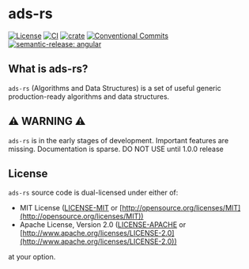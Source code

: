 # ads-rs

[![License](https://img.shields.io/badge/license-MIT%2FApache-blue.svg)](https://github.com/FilaCo/ads#license)
[![CI](https://github.com/FilaCo/ads/workflows/CI/badge.svg)](https://github.com/FilaCo/ads/actions)
[![crate](https://img.shields.io/crates/v/ads-rs.svg)](https://crates.io/crates/ads-rs)
[![Conventional Commits](https://img.shields.io/badge/Conventional%20Commits-1.0.0-%23FE5196?logo=conventionalcommits&logoColor=white)](https://conventionalcommits.org)
[![semantic-release: angular](https://img.shields.io/badge/semantic--release-angular-e10079?logo=semantic-release)](https://github.com/FilaCo/ads)

## What is ads-rs?

`ads-rs` (Algorithms and Data Structures) is a set of useful generic production-ready algorithms and data structures.

## :warning: WARNING :warning:

`ads-rs` is in the early stages of development. Important features are missing. Documentation is sparse. DO NOT USE
until
1.0.0 release

## License

`ads-rs` source code is dual-licensed under either of:

* MIT License ([LICENSE-MIT](LICENSE-MIT) or [http://opensource.org/licenses/MIT](http://opensource.org/licenses/MIT))
* Apache License, Version 2.0 ([LICENSE-APACHE](LICENSE-APACHE)
  or [http://www.apache.org/licenses/LICENSE-2.0](http://www.apache.org/licenses/LICENSE-2.0))

at your option.
